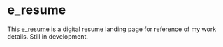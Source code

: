# e_resume

<p>This <a href="https://faridnis.github.io/e_resume/">e_resume</a> is a digital resume landing page for reference of my work details. Still in development.</p>


